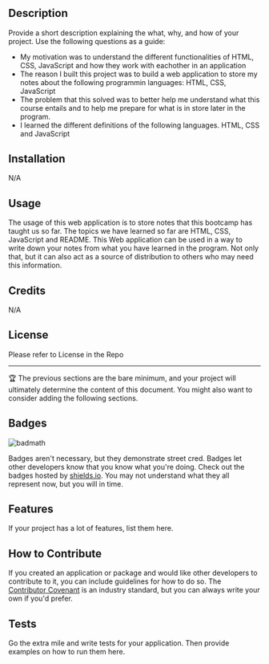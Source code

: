 # <Prework-study-guide-application>

## Description

Provide a short description explaining the what, why, and how of your project. Use the following questions as a guide:

- My motivation was to understand the different functionalities of HTML, CSS, JavaScript and how they work with eachother in an application
- The reason I built this project was to build a web application to store my notes about the following programmin languages: HTML, CSS, JavaScript
- The problem that this solved was to better help me understand what this course entails and to help me prepare for what is in store later in the program.
- I learned the different definitions of the following languages. HTML, CSS and JavaScript


## Installation

N/A

## Usage

The usage of this web application is to store notes that this bootcamp has taught us so far. The topics we have learned so far are HTML, CSS, JavaScript and README. This Web application can be used in a way to write down your notes from what you have learned in the program. Not only that, but it can also act as a source of distribution to others who may need this information.


## Credits

N/A

## License

Please refer to License in the Repo

---

🏆 The previous sections are the bare minimum, and your project will ultimately determine the content of this document. You might also want to consider adding the following sections.

## Badges

![badmath](https://img.shields.io/github/languages/top/nielsenjared/badmath)

Badges aren't necessary, but they demonstrate street cred. Badges let other developers know that you know what you're doing. Check out the badges hosted by [shields.io](https://shields.io/). You may not understand what they all represent now, but you will in time.

## Features

If your project has a lot of features, list them here.

## How to Contribute

If you created an application or package and would like other developers to contribute to it, you can include guidelines for how to do so. The [Contributor Covenant](https://www.contributor-covenant.org/) is an industry standard, but you can always write your own if you'd prefer.

## Tests

Go the extra mile and write tests for your application. Then provide examples on how to run them here.

